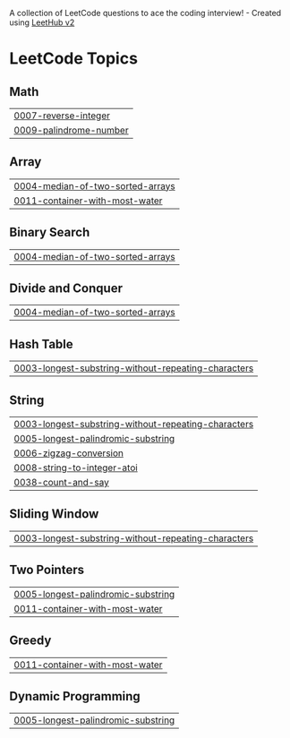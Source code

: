 A collection of LeetCode questions to ace the coding interview! - Created using [LeetHub v2](https://github.com/arunbhardwaj/LeetHub-2.0)
<!---LeetCode Topics Start-->
# LeetCode Topics
## Math
|  |
| ------- |
| [0007-reverse-integer](https://github.com/chrisCodes141/CodingChallenges/tree/master/0007-reverse-integer) |
| [0009-palindrome-number](https://github.com/chrisCodes141/CodingChallenges/tree/master/0009-palindrome-number) |
## Array
|  |
| ------- |
| [0004-median-of-two-sorted-arrays](https://github.com/chrisCodes141/CodingChallenges/tree/master/0004-median-of-two-sorted-arrays) |
| [0011-container-with-most-water](https://github.com/chrisCodes141/CodingChallenges/tree/master/0011-container-with-most-water) |
## Binary Search
|  |
| ------- |
| [0004-median-of-two-sorted-arrays](https://github.com/chrisCodes141/CodingChallenges/tree/master/0004-median-of-two-sorted-arrays) |
## Divide and Conquer
|  |
| ------- |
| [0004-median-of-two-sorted-arrays](https://github.com/chrisCodes141/CodingChallenges/tree/master/0004-median-of-two-sorted-arrays) |
## Hash Table
|  |
| ------- |
| [0003-longest-substring-without-repeating-characters](https://github.com/chrisCodes141/CodingChallenges/tree/master/0003-longest-substring-without-repeating-characters) |
## String
|  |
| ------- |
| [0003-longest-substring-without-repeating-characters](https://github.com/chrisCodes141/CodingChallenges/tree/master/0003-longest-substring-without-repeating-characters) |
| [0005-longest-palindromic-substring](https://github.com/chrisCodes141/CodingChallenges/tree/master/0005-longest-palindromic-substring) |
| [0006-zigzag-conversion](https://github.com/chrisCodes141/CodingChallenges/tree/master/0006-zigzag-conversion) |
| [0008-string-to-integer-atoi](https://github.com/chrisCodes141/CodingChallenges/tree/master/0008-string-to-integer-atoi) |
| [0038-count-and-say](https://github.com/chrisCodes141/CodingChallenges/tree/master/0038-count-and-say) |
## Sliding Window
|  |
| ------- |
| [0003-longest-substring-without-repeating-characters](https://github.com/chrisCodes141/CodingChallenges/tree/master/0003-longest-substring-without-repeating-characters) |
## Two Pointers
|  |
| ------- |
| [0005-longest-palindromic-substring](https://github.com/chrisCodes141/CodingChallenges/tree/master/0005-longest-palindromic-substring) |
| [0011-container-with-most-water](https://github.com/chrisCodes141/CodingChallenges/tree/master/0011-container-with-most-water) |
## Greedy
|  |
| ------- |
| [0011-container-with-most-water](https://github.com/chrisCodes141/CodingChallenges/tree/master/0011-container-with-most-water) |
## Dynamic Programming
|  |
| ------- |
| [0005-longest-palindromic-substring](https://github.com/chrisCodes141/CodingChallenges/tree/master/0005-longest-palindromic-substring) |
<!---LeetCode Topics End-->